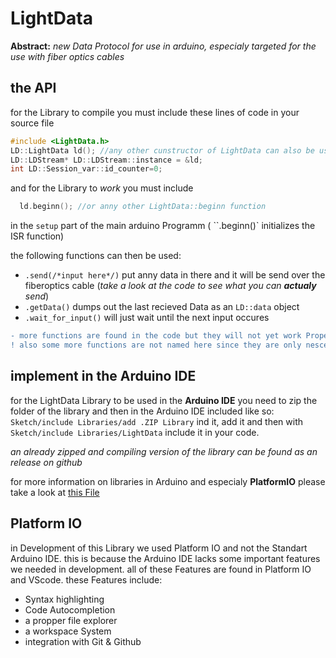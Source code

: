 # LightData
**Abstract:**
_new Data Protocol for use in arduino, especialy targeted for the use with fiber optics cables_

## the API
for the Library to compile you must include these lines of code in your source file
```c++
#include <LightData.h>
LD::LightData ld(); //any other cunstructor of LightData can also be used
LD::LDStream* LD::LDStream::instance = &ld;
int LD::Session_var::id_counter=0; 
```
and for the Library to _work_ you must include 
```c++
  ld.beginn(); //or anny other LightData::beginn function
```
in the `setup` part of the main arduino Programm 
( ``.beginn()` initializes the ISR function)

the following functions can then be used:
* `.send(/*input here*/)` put anny data in there and it will be send over the fiberoptics cable (_take a look at the code to see what you can **actualy** send_)
* `.getData()` dumps out the last recieved Data as an `LD::data` object
* `.wait_for_input()` will just wait until the next input occures
```diff
- more functions are found in the code but they will not yet work Properly since they are not finnished yet
! also some more functions are not named here since they are only nescesary for setup and can be easily understood by looking at the code
```

## implement in the Arduino IDE
for the LightData Library to be used in the **Arduino IDE** you need to zip
 the folder of the library and then in the Arduino 
IDE included like so:
`Sketch/include Libraries/add .ZIP Library` ind it, add it 
and then with `Sketch/include Libraries/LightData` include it in your code.

_an already zipped and compiling version of the library can be found 
as an release on github_

for more information on libraries in Arduino and especialy **PlatformIO** please take a look at [this File](lib/README.md)

## Platform IO
in Development of this Library we used Platform IO and not the Standart Arduino IDE. this is because the Arduino IDE lacks some important features we needed in development. all of these Features are found in Platform IO and VScode. these Features include:
* Syntax highlighting
* Code Autocompletion
* a propper file explorer
* a workspace System
* integration with Git & Github